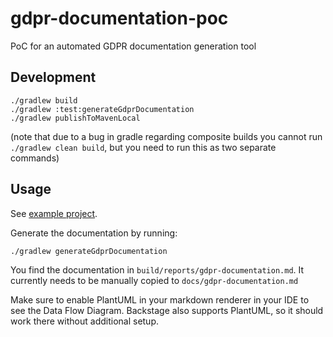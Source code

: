 # gdpr-documentation-poc

PoC for an automated GDPR documentation generation tool

## Development

```
./gradlew build
./gradlew :test:generateGdprDocumentation
./gradlew publishToMavenLocal
```

(note that due to a bug in gradle regarding composite builds you cannot run `./gradlew clean build`, but you need to run
this as two separate commands)

## Usage

See [example project](./test).

Generate the documentation by running:
```
./gradlew generateGdprDocumentation
```
You find the documentation in `build/reports/gdpr-documentation.md`. It currently needs to be manually 
copied to `docs/gdpr-documentation.md`

Make sure to enable PlantUML in your markdown renderer in your IDE to see the Data Flow Diagram.
Backstage also supports PlantUML, so it should work there without additional setup.